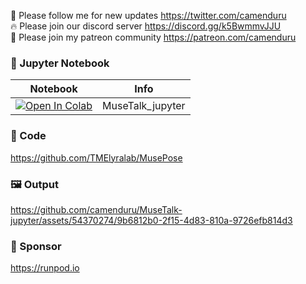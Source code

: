 🐣 Please follow me for new updates https://twitter.com/camenduru <br />
🔥 Please join our discord server https://discord.gg/k5BwmmvJJU <br />
🥳 Please join my patreon community https://patreon.com/camenduru <br />

### 🍊 Jupyter Notebook

| Notebook | Info
| --- | --- |
[![Open In Colab](https://colab.research.google.com/assets/colab-badge.svg)](https://colab.research.google.com/github/camenduru/MuseTalk-jupyter/blob/main/MuseTalk_jupyter.ipynb) | MuseTalk_jupyter

### 🧬 Code
https://github.com/TMElyralab/MusePose

### 🖼 Output

https://github.com/camenduru/MuseTalk-jupyter/assets/54370274/9b6812b0-2f15-4d83-810a-9726efb814d3

### 🏢 Sponsor
https://runpod.io
